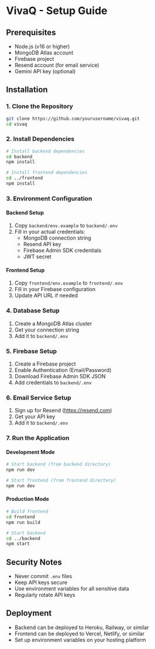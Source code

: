 # VivaQ - Setup Guide

## Prerequisites
- Node.js (v16 or higher)
- MongoDB Atlas account
- Firebase project
- Resend account (for email service)
- Gemini API key (optional)

## Installation

### 1. Clone the Repository
```bash
git clone https://github.com/yourusername/vivaq.git
cd vivaq
```

### 2. Install Dependencies
```bash
# Install backend dependencies
cd backend
npm install

# Install frontend dependencies
cd ../frontend
npm install
```

### 3. Environment Configuration

#### Backend Setup
1. Copy `backend/env.example` to `backend/.env`
2. Fill in your actual credentials:
   - MongoDB connection string
   - Resend API key
   - Firebase Admin SDK credentials
   - JWT secret

#### Frontend Setup
1. Copy `frontend/env.example` to `frontend/.env`
2. Fill in your Firebase configuration
3. Update API URL if needed

### 4. Database Setup
1. Create a MongoDB Atlas cluster
2. Get your connection string
3. Add it to `backend/.env`

### 5. Firebase Setup
1. Create a Firebase project
2. Enable Authentication (Email/Password)
3. Download Firebase Admin SDK JSON
4. Add credentials to `backend/.env`

### 6. Email Service Setup
1. Sign up for Resend (https://resend.com)
2. Get your API key
3. Add it to `backend/.env`

### 7. Run the Application

#### Development Mode
```bash
# Start backend (from backend directory)
npm run dev

# Start frontend (from frontend directory)
npm run dev
```

#### Production Mode
```bash
# Build frontend
cd frontend
npm run build

# Start backend
cd ../backend
npm start
```

## Security Notes
- Never commit `.env` files
- Keep API keys secure
- Use environment variables for all sensitive data
- Regularly rotate API keys

## Deployment
- Backend can be deployed to Heroku, Railway, or similar
- Frontend can be deployed to Vercel, Netlify, or similar
- Set up environment variables on your hosting platform 